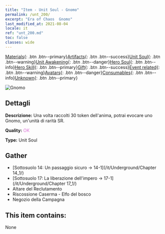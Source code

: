 ```yaml
---
title: "Item - Unit Soul - Gnomo"
permalink: /unt_200/
excerpt: "Era of Chaos  Gnomo"
last_modified_at: 2021-08-04
locale: it
ref: "unt_200.md"
toc: false
classes: wide
---
```

 [Materials](/ItemsIT/){: .btn .btn--primary}[Artifacts](/ItemsIT/Artifacts/){: .btn .btn--success}[Unit Soul](/ItemsIT/UnitSoul/){: .btn .btn--warning}[Unit Awakening](/ItemsIT/UnitAwakening/){: .btn .btn--danger}[Hero Soul](/ItemsIT/HeroSoul/){: .btn .btn--info}[Hero Skill](/ItemsIT/HeroSkill/){: .btn .btn--primary}[Gift](/ItemsIT/Gift/){: .btn .btn--success}[Event related](/ItemsIT/Events/){: .btn .btn--warning}[Avatars](/ItemsIT/Avatars/){: .btn .btn--danger}[Consumables](/ItemsIT/Consumables/){: .btn .btn--info}[Unknown](/ItemsIT/Unknown/){: .btn .btn--primary}

 ![Gnomo](/images/u/ti_airen.jpg)

## Dettagli
 **Descrizione:** Una volta raccolti 30 token dell'anima, potrai evocare uno Gnomo, un'unità di rarità SR.

 **Quality:** <span style="color: #DA70D6">OK</span>

 **Type:** Unit Soul

## Gather

*    [Sottosuolo 14: Un passaggio sicuro -> 14-1](/it/Underground/Chapter 14_1/) 
*    [Sottosuolo 17: La liberazione dell'impero -> 17-1](/it/Underground/Chapter 17_1/) 
*    Altare del Reclutamento 
*    Riscossione Caserma - Elfo del bosco 
*    Negozio della Campagna 

## This item contains:

  None

